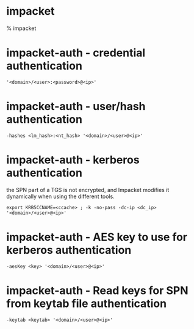 # impacket

% impacket

# impacket-auth - credential authentication
```
'<domain>/<user>:<password>@<ip>'
```

# impacket-auth - user/hash authentication
```
-hashes <lm_hash>:<nt_hash> '<domain>/<user>@<ip>'
```

# impacket-auth - kerberos authentication
the SPN part of a TGS is not encrypted, and Impacket modifies it dynamically when using the different tools.
```
export KRB5CCNAME=<ccache> ; -k -no-pass -dc-ip <dc_ip> '<domain>/<user>@<ip>'
```

# impacket-auth - AES key to use for kerberos authentication
```
-aesKey <key> '<domain>/<user>@<ip>'
```


# impacket-auth - Read keys for SPN from keytab file authentication
```
-keytab <keytab> '<domain>/<user>@<ip>'
```
